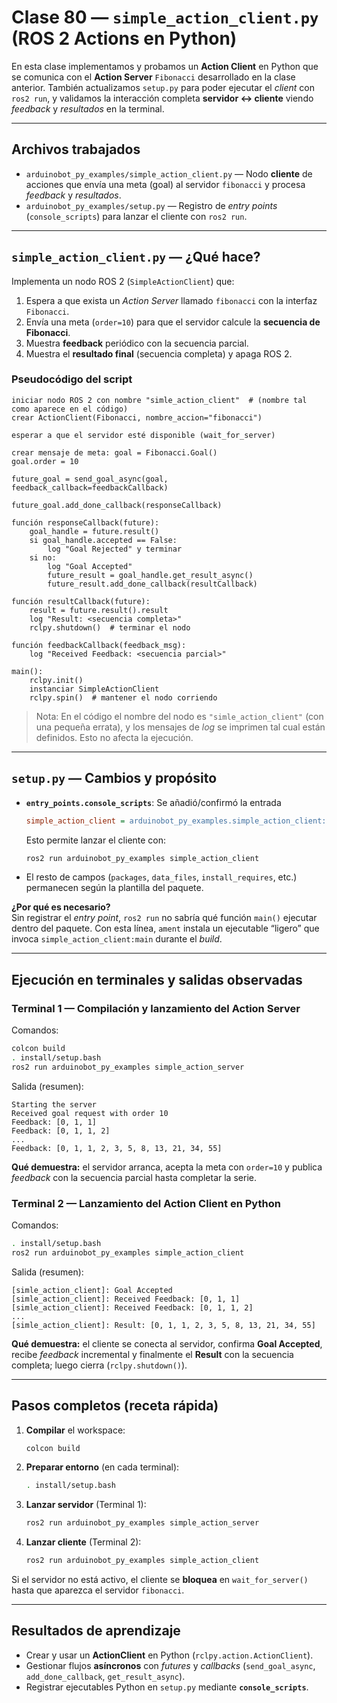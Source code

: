 # Clase 80 — `simple_action_client.py` (ROS 2 Actions en Python)

En esta clase implementamos y probamos un **Action Client** en Python que se comunica con el **Action Server** `Fibonacci` desarrollado en la clase anterior. También actualizamos `setup.py` para poder ejecutar el *client* con `ros2 run`, y validamos la interacción completa **servidor ↔ cliente** viendo *feedback* y *resultados* en la terminal.

---

## Archivos trabajados
- `arduinobot_py_examples/simple_action_client.py` — Nodo **cliente** de acciones que envía una meta (goal) al servidor `fibonacci` y procesa *feedback* y *resultados*.
- `arduinobot_py_examples/setup.py` — Registro de *entry points* (`console_scripts`) para lanzar el cliente con `ros2 run`.

---

## `simple_action_client.py` — ¿Qué hace?
Implementa un nodo ROS 2 (`SimpleActionClient`) que:
1) Espera a que exista un *Action Server* llamado `fibonacci` con la interfaz `Fibonacci`.
2) Envía una meta (`order=10`) para que el servidor calcule la **secuencia de Fibonacci**.
3) Muestra **feedback** periódico con la secuencia parcial.
4) Muestra el **resultado final** (secuencia completa) y apaga ROS 2.

### Pseudocódigo del script
```text
iniciar nodo ROS 2 con nombre "simle_action_client"  # (nombre tal como aparece en el código)
crear ActionClient(Fibonacci, nombre_accion="fibonacci")

esperar a que el servidor esté disponible (wait_for_server)

crear mensaje de meta: goal = Fibonacci.Goal()
goal.order = 10

future_goal = send_goal_async(goal, feedback_callback=feedbackCallback)

future_goal.add_done_callback(responseCallback)

función responseCallback(future):
    goal_handle = future.result()
    si goal_handle.accepted == False:
        log "Goal Rejected" y terminar
    si no:
        log "Goal Accepted"
        future_result = goal_handle.get_result_async()
        future_result.add_done_callback(resultCallback)

función resultCallback(future):
    result = future.result().result
    log "Result: <secuencia completa>"
    rclpy.shutdown()  # terminar el nodo

función feedbackCallback(feedback_msg):
    log "Received Feedback: <secuencia parcial>"

main():
    rclpy.init()
    instanciar SimpleActionClient
    rclpy.spin()  # mantener el nodo corriendo
```

> Nota: En el código el nombre del nodo es `"simle_action_client"` (con una pequeña errata), y los mensajes de *log* se imprimen tal cual están definidos. Esto no afecta la ejecución.

---

## `setup.py` — Cambios y propósito
- **`entry_points.console_scripts`**: Se añadió/confirmó la entrada
  ```ini
  simple_action_client = arduinobot_py_examples.simple_action_client:main
  ```
  Esto permite lanzar el cliente con:
  ```bash
  ros2 run arduinobot_py_examples simple_action_client
  ```
- El resto de campos (`packages`, `data_files`, `install_requires`, etc.) permanecen según la plantilla del paquete.

**¿Por qué es necesario?**  
Sin registrar el *entry point*, `ros2 run` no sabría qué función `main()` ejecutar dentro del paquete. Con esta línea, `ament` instala un ejecutable “ligero” que invoca `simple_action_client:main` durante el *build*.

---

## Ejecución en terminales y salidas observadas

### Terminal 1 — Compilación y lanzamiento del **Action Server**
Comandos:
```bash
colcon build
. install/setup.bash
ros2 run arduinobot_py_examples simple_action_server
```
Salida (resumen):
```
Starting the server
Received goal request with order 10
Feedback: [0, 1, 1]
Feedback: [0, 1, 1, 2]
...
Feedback: [0, 1, 1, 2, 3, 5, 8, 13, 21, 34, 55]
```
**Qué demuestra:** el servidor arranca, acepta la meta con `order=10` y publica *feedback* con la secuencia parcial hasta completar la serie.

### Terminal 2 — Lanzamiento del **Action Client** en Python
Comandos:
```bash
. install/setup.bash
ros2 run arduinobot_py_examples simple_action_client
```
Salida (resumen):
```
[simle_action_client]: Goal Accepted
[simle_action_client]: Received Feedback: [0, 1, 1]
[simle_action_client]: Received Feedback: [0, 1, 1, 2]
...
[simle_action_client]: Result: [0, 1, 1, 2, 3, 5, 8, 13, 21, 34, 55]
```
**Qué demuestra:** el cliente se conecta al servidor, confirma **Goal Accepted**, recibe *feedback* incremental y finalmente el **Result** con la secuencia completa; luego cierra (`rclpy.shutdown()`).

---

## Pasos completos (receta rápida)
1. **Compilar** el workspace:
   ```bash
   colcon build
   ```
2. **Preparar entorno** (en cada terminal):
   ```bash
   . install/setup.bash
   ```
3. **Lanzar servidor** (Terminal 1):
   ```bash
   ros2 run arduinobot_py_examples simple_action_server
   ```
4. **Lanzar cliente** (Terminal 2):
   ```bash
   ros2 run arduinobot_py_examples simple_action_client
   ```

Si el servidor no está activo, el cliente se **bloquea** en `wait_for_server()` hasta que aparezca el servidor `fibonacci`.

---

## Resultados de aprendizaje
- Crear y usar un **ActionClient** en Python (`rclpy.action.ActionClient`).
- Gestionar flujos **asíncronos** con *futures* y *callbacks* (`send_goal_async`, `add_done_callback`, `get_result_async`).
- Registrar ejecutables Python en `setup.py` mediante **`console_scripts`**.